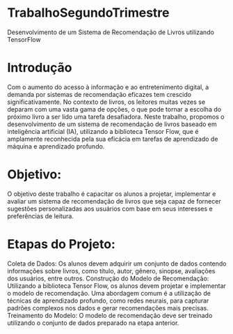 # TrabalhoSegundoTrimestre
Desenvolvimento de um Sistema de Recomendação de Livros utilizando TensorFlow
# Introdução
Com o aumento do acesso à informação e ao entretenimento digital, a demanda por sistemas de recomendação eficazes tem crescido significativamente. No contexto de livros, os leitores muitas vezes se deparam com uma vasta gama de opções, o que pode tornar a escolha do próximo livro a ser lido uma tarefa desafiadora. Neste trabalho, propomos o desenvolvimento de um sistema de recomendação de livros baseado em inteligência artificial (IA), utilizando a biblioteca Tensor Flow, que é amplamente reconhecida pela sua eficácia em tarefas de aprendizado de máquina e aprendizado profundo.
# Objetivo:
O objetivo deste trabalho é capacitar os alunos a projetar, implementar e avaliar um sistema de recomendação de livros que seja capaz de fornecer sugestões personalizadas aos usuários com base em seus interesses e preferências de leitura.
# Etapas do Projeto:
Coleta de Dados:
Os alunos devem adquirir um conjunto de dados contendo informações sobre livros, como título, autor, gênero, sinopse, avaliações dos usuários, entre outros.
Construção do Modelo de Recomendação:
Utilizando a biblioteca Tensor Flow, os alunos devem projetar e implementar o modelo de recomendação. Uma abordagem comum é a utilização de técnicas de aprendizado profundo, como redes neurais, para capturar padrões complexos nos dados e gerar recomendações mais precisas. 
	Treinamento do Modelo:
O modelo de recomendação deve ser treinado utilizando o conjunto de dados preparado na etapa anterior. 
